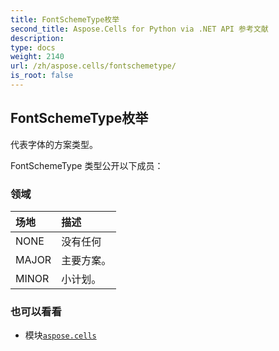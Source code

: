 ```yaml
---
title: FontSchemeType枚举
second_title: Aspose.Cells for Python via .NET API 参考文献
description:
type: docs
weight: 2140
url: /zh/aspose.cells/fontschemetype/
is_root: false
---
```

## FontSchemeType枚举
代表字体的方案类型。



FontSchemeType 类型公开以下成员：

### 领域
|场地|描述|
| :- | :- |
| NONE |没有任何|
| MAJOR |主要方案。|
| MINOR |小计划。|



### 也可以看看
* 模块[`aspose.cells`](..)
